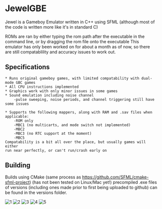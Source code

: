 # JewelGBE
Jewel is a Gameboy Emulator written in C++ using SFML (although most of the code is written more like it's in standard C)

ROMs are ran by either typing the rom path after the executable in the command line, or by dragging the rom file onto the executable
This emulator has only been worked on for about a month as of now, so there are still compatablility and accuracy issues to work out.

## Specifications
    * Runs original gameboy games, with limited compatability with dual-mode GBC games
    * All CPU instructions implemented
    * Graphics work with only minor issues in some games
    * Sound emulation including noise channel
        -pulse sweeping, noise periods, and channel triggering still have some issues
    
    * Supports the following mappers, along with RAM and .sav files when applicable:
        -ROM only
        -MBC1 (no multicarts, and mode switch not implemented)
        -MBC2 
        -MBC3 (no RTC support at the moment)
        -MBC5
    Compatability is a bit all over the place, but usually games will either
    run near perfectly, or can't run/crash early on

## Building
Builds using CMake (same process as https://github.com/SFML/cmake-sfml-project) (has not been tested on Linux/Mac yet!)
precompiled .exe files of versions (including ones made prior to first being uploaded to github) can be found in the versions folder.

![1](https://github.com/Zynidian/JewelGBE/assets/166747411/e7ce9a95-504c-4a02-bca1-98cfb31d19a0)
![2](https://github.com/Zynidian/JewelGBE/assets/166747411/3a62cdee-5969-41cd-a1c7-ab54761cbe47)
![3](https://github.com/Zynidian/JewelGBE/assets/166747411/c63777c2-7e26-4f49-ad7a-fffbf5ceedd4)
![4](https://github.com/Zynidian/JewelGBE/assets/166747411/6feb99d1-cbf9-4b16-b4db-eacaa5562e09)
![5](https://github.com/Zynidian/JewelGBE/assets/166747411/3e82dd32-40cb-48d4-a431-a9ddc843b9bb)
